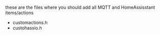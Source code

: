 these are the files where you should add all MQTT and HomeAssisstant items/actions
  - customactions.h
  - custohassio.h
